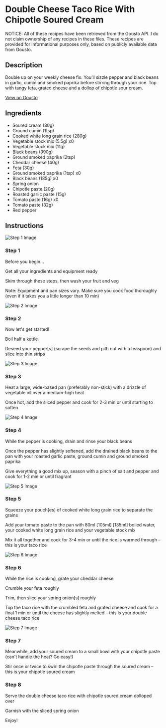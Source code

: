 # Double Cheese Taco Rice With Chipotle Soured Cream

NOTICE: All of these recipes have been retrieved from the Gousto API. I do not claim ownership of any recipes in these files. These recipes are provided for informational purposes only, based on publicly available data from Gousto.

## Description

Double up on your weekly cheese fix. You’ll sizzle pepper and black beans in garlic, cumin and smoked paprika before stirring through your rice. Top with tangy feta, grated cheese and a dollop of chipotle sour cream.

[View on Gousto](https://www.gousto.co.uk/recipes/cookbook/double-cheese-taco-rice-with-chipotle-soured-cream)

## Ingredients

- Soured cream (80g)
- Ground cumin (1tsp)
- Cooked white long grain rice (280g)
- Vegetable stock mix (5.5g) x0
- Vegetable stock mix (11g)
- Black beans (390g)
- Ground smoked paprika (2tsp)
- Cheddar cheese (40g)
- Feta (30g)
- Ground smoked paprika (1tsp) x0
- Black beans (185g) x0
- Spring onion
- Chipotle paste (20g)
- Roasted garlic paste (15g)
- Tomato paste (16g) x0
- Tomato paste (32g)
- Red pepper

## Instructions

![Step 1 Image](https://production-media.gousto.co.uk/cms/recipe-step-image/Admin-10mm-Step-1-2-1728464288730-x200.jpg)

### Step 1

Before you begin...

Get all your ingredients and equipment ready

Skim through these steps, then wash your fruit and veg

Note: Equipment and pan sizes vary. Make sure you cook food thoroughly (even if it takes you a little longer than 10 min)

![Step 2 Image](https://production-media.gousto.co.uk/cms/recipe-step-image/Step-2-1701250670113-x200.jpg)

### Step 2

Now let's get started!

Boil half a kettle

Deseed your pepper[s] (scrape the seeds and pith out with a teaspoon) and slice into thin strips

![Step 3 Image](https://production-media.gousto.co.uk/cms/recipe-step-image/Step-3-1701250678069-x200.jpg)

### Step 3

Heat a large, wide-based pan (preferably non-stick) with a drizzle of vegetable oil over a medium-high heat

Once hot, add the sliced pepper and cook for 2-3 min or until starting to soften

![Step 4 Image](https://production-media.gousto.co.uk/cms/recipe-step-image/Step-4-1701250684625-x200.jpg)

### Step 4

While the pepper is cooking, drain and rinse your black beans

Once the pepper has slightly softened, add the drained black beans to the pan with your roasted garlic paste, ground cumin and ground smoked paprika

Give everything a good mix up, season with a pinch of salt and pepper and cook for 1-2 min or until fragrant

![Step 5 Image](https://production-media.gousto.co.uk/cms/recipe-step-image/Step-5-1701250702210-x200.jpg)

### Step 5

Squeeze your pouch[es] of cooked white long grain rice to separate the grains

Add your tomato paste to the pan with 80ml <span class="text-purple">[105ml]</span> <span class="text-danger">[135ml]</span> boiled water, your cooked white long grain rice and your vegetable stock mix

Mix it all together and cook for 3-4 min or until the rice is warmed through – this is your taco rice

![Step 6 Image](https://production-media.gousto.co.uk/cms/recipe-step-image/Step-6-1701250707862-x200.jpg)

### Step 6

While the rice is cooking, grate your cheddar cheese

Crumble your feta roughly

Trim, then slice your spring onion[s] roughly

Top the taco rice with the crumbled feta and grated cheese and cook for a final 1 min or until the cheese has slightly melted – this is your double cheese taco rice

![Step 7 Image](https://production-media.gousto.co.uk/cms/recipe-step-image/Step-7-1701250714783-x200.jpg)

### Step 7

Meanwhile, add your soured cream to a small bowl with your chipotle paste (can't handle the heat? Go easy!)

Stir once or twice to swirl the chipotle paste through the soured cream – this is your chipotle soured cream

### Step 8

Serve the double cheese taco rice with chipotle soured cream dolloped over

Garnish with the sliced spring onion

Enjoy!

